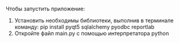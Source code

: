 Чтобы запустить приложение:
1. Установить необходимы библиотеки, выполнив в терминале команду:
    pip install pyqt5 sqlalchemy pyodbc reportlab
2. Откройте файл main.py с помощью интерпрeтатора python